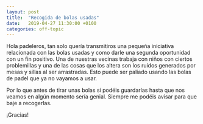 ```yaml
---
layout: post
title:  "Recogida de bolas usadas"
date:   2019-04-27 11:30:00 +0100
categories: off-topic
---
```


Hola padeleros, tan solo quería transmitiros una pequeña iniciativa relacionada con las bolas usadas
y como darle una segunda oportunidad con un fin positivo. Una de nuestras vecinas trabaja con niños con
ciertos problemillas y una de las cosas que los altera son los ruidos generados por mesas y sillas al
ser arrastradas. Esto puede ser paliado usando las bolas de padel que ya no vayamos a usar.

Por lo que antes de tirar unas bolas si podéis guardarlas hasta que nos veamos en algún momento sería genial.
Siempre me podéis avisar para que baje a recogerlas.

¡Gracias!
